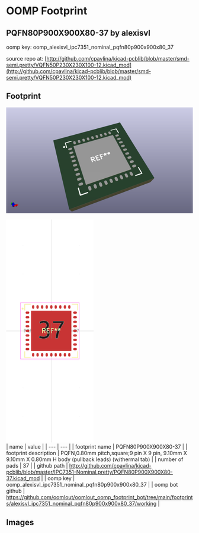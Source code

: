# OOMP Footprint  
## PQFN80P900X900X80-37  by alexisvl  
  
oomp key: oomp_alexisvl_ipc7351_nominal_pqfn80p900x900x80_37  
  
source repo at: [http://github.com/cpavlina/kicad-pcblib/blob/master/smd-semi.pretty/VQFN50P230X230X100-12.kicad_mod](http://github.com/cpavlina/kicad-pcblib/blob/master/smd-semi.pretty/VQFN50P230X230X100-12.kicad_mod)  
## Footprint  
  
[![working_kicad_pcb_3d.png](working_kicad_pcb_3d_600.png)](working_kicad_pcb_3d.png)  
  
[![working.png](working_600.png)](working.png)  
| name | value | 
| --- | --- | 
| footprint name | PQFN80P900X900X80-37 | 
| footprint description | PQFN,0.80mm pitch,square;9 pin X 9 pin, 9.10mm X 9.10mm X 0.80mm H body (pullback leads) (w/thermal tab) | 
| number of pads | 37 | 
| github path | http://github.com/cpavlina/kicad-pcblib/blob/master/IPC7351-Nominal.pretty/PQFN80P900X900X80-37.kicad_mod | 
| oomp key | oomp_alexisvl_ipc7351_nominal_pqfn80p900x900x80_37 | 
| oomp bot github | https://github.com/oomlout/oomlout_oomp_footprint_bot/tree/main/footprints/alexisvl_ipc7351_nominal_pqfn80p900x900x80_37/working | 
## Images  
